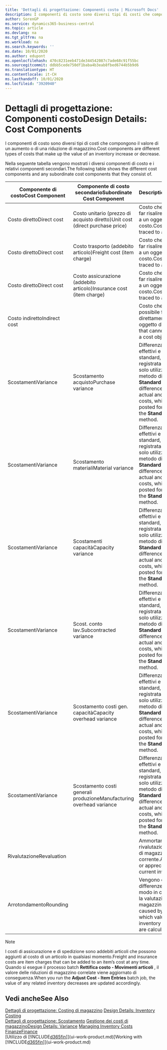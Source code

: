 ```yaml
---
title: 'Dettagli di progettazione: Componenti costo | Microsoft Docs'
description: I componenti di costo sono diversi tipi di costi che compongono il valore di un aumento o di una riduzione di magazzino.
author: SorenGP
ms.service: dynamics365-business-central
ms.topic: article
ms.devlang: na
ms.tgt_pltfrm: na
ms.workload: na
ms.search.keywords: ''
ms.date: 10/01/2020
ms.author: edupont
ms.openlocfilehash: 470c8231eeb471de344542087c7ade68c91f55bc
ms.sourcegitcommit: ddbb5cede750df1baba4b3eab8fbed6744b5b9d6
ms.translationtype: HT
ms.contentlocale: it-CH
ms.lasthandoff: 10/01/2020
ms.locfileid: "3920940"
---
```

# <a name="design-details-cost-components"></a><span data-ttu-id="5e5bc-103">Dettagli di progettazione: Componenti costo</span><span class="sxs-lookup"><span data-stu-id="5e5bc-103">Design Details: Cost Components</span></span>
<span data-ttu-id="5e5bc-104">I componenti di costo sono diversi tipi di costi che compongono il valore di un aumento o di una riduzione di magazzino.</span><span class="sxs-lookup"><span data-stu-id="5e5bc-104">Cost components are different types of costs that make up the value of an inventory increase or decrease.</span></span>  

 <span data-ttu-id="5e5bc-105">Nella seguente tabella vengono mostrati i diversi componenti di costo e i relativi componenti secondari.</span><span class="sxs-lookup"><span data-stu-id="5e5bc-105">The following table shows the different cost components and any subordinate cost components that they consist of.</span></span>  

|<span data-ttu-id="5e5bc-106">Componente di costo</span><span class="sxs-lookup"><span data-stu-id="5e5bc-106">Cost Component</span></span>|<span data-ttu-id="5e5bc-107">Componente di costo secondario</span><span class="sxs-lookup"><span data-stu-id="5e5bc-107">Subordinate Cost Component</span></span>|<span data-ttu-id="5e5bc-108">Description</span><span class="sxs-lookup"><span data-stu-id="5e5bc-108">Description</span></span>|  
|--------------------|--------------------------------|---------------------------------------|  
|<span data-ttu-id="5e5bc-109">Costo diretto</span><span class="sxs-lookup"><span data-stu-id="5e5bc-109">Direct cost</span></span>|<span data-ttu-id="5e5bc-110">Costo unitario (prezzo di acquisto diretto)</span><span class="sxs-lookup"><span data-stu-id="5e5bc-110">Unit cost (direct purchase price)</span></span>|<span data-ttu-id="5e5bc-111">Costo che è possibile far risalire direttamente a un oggetto di costo.</span><span class="sxs-lookup"><span data-stu-id="5e5bc-111">Cost that can be traced to a cost object.</span></span>|  
|<span data-ttu-id="5e5bc-112">Costo diretto</span><span class="sxs-lookup"><span data-stu-id="5e5bc-112">Direct cost</span></span>|<span data-ttu-id="5e5bc-113">Costo trasporto (addebito articolo)</span><span class="sxs-lookup"><span data-stu-id="5e5bc-113">Freight cost (item charge)</span></span>|<span data-ttu-id="5e5bc-114">Costo che è possibile far risalire direttamente a un oggetto di costo.</span><span class="sxs-lookup"><span data-stu-id="5e5bc-114">Cost that can be traced to a cost object.</span></span>|  
|<span data-ttu-id="5e5bc-115">Costo diretto</span><span class="sxs-lookup"><span data-stu-id="5e5bc-115">Direct cost</span></span>|<span data-ttu-id="5e5bc-116">Costo assicurazione (addebito articolo)</span><span class="sxs-lookup"><span data-stu-id="5e5bc-116">Insurance cost (item charge)</span></span>|<span data-ttu-id="5e5bc-117">Costo che è possibile far risalire direttamente a un oggetto di costo.</span><span class="sxs-lookup"><span data-stu-id="5e5bc-117">Cost that can be traced to a cost object.</span></span>|  
|<span data-ttu-id="5e5bc-118">Costo indiretto</span><span class="sxs-lookup"><span data-stu-id="5e5bc-118">Indirect cost</span></span>||<span data-ttu-id="5e5bc-119">Costo che non è possibile far risalire direttamente a un oggetto di costo.</span><span class="sxs-lookup"><span data-stu-id="5e5bc-119">Cost that cannot be traced to a cost object.</span></span>|  
|<span data-ttu-id="5e5bc-120">Scostamenti</span><span class="sxs-lookup"><span data-stu-id="5e5bc-120">Variance</span></span>|<span data-ttu-id="5e5bc-121">Scostamento acquisto</span><span class="sxs-lookup"><span data-stu-id="5e5bc-121">Purchase variance</span></span>|<span data-ttu-id="5e5bc-122">Differenza tra costi effettivi e costi standard, che viene registrata per gli articoli solo utilizzando il metodo di costing **Standard** .</span><span class="sxs-lookup"><span data-stu-id="5e5bc-122">The difference between actual and standard costs, which is only posted for items using the **Standard** costing method.</span></span>|  
|<span data-ttu-id="5e5bc-123">Scostamenti</span><span class="sxs-lookup"><span data-stu-id="5e5bc-123">Variance</span></span>|<span data-ttu-id="5e5bc-124">Scostamento materiali</span><span class="sxs-lookup"><span data-stu-id="5e5bc-124">Material variance</span></span>|<span data-ttu-id="5e5bc-125">Differenza tra costi effettivi e costi standard, che viene registrata per gli articoli solo utilizzando il metodo di costing **Standard** .</span><span class="sxs-lookup"><span data-stu-id="5e5bc-125">The difference between actual and standard costs, which is only posted for items using the **Standard** costing method.</span></span>|  
|<span data-ttu-id="5e5bc-126">Scostamenti</span><span class="sxs-lookup"><span data-stu-id="5e5bc-126">Variance</span></span>|<span data-ttu-id="5e5bc-127">Scostamenti capacità</span><span class="sxs-lookup"><span data-stu-id="5e5bc-127">Capacity variance</span></span>|<span data-ttu-id="5e5bc-128">Differenza tra costi effettivi e costi standard, che viene registrata per gli articoli solo utilizzando il metodo di costing **Standard** .</span><span class="sxs-lookup"><span data-stu-id="5e5bc-128">The difference between actual and standard costs, which is only posted for items using the **Standard** costing method.</span></span>|  
|<span data-ttu-id="5e5bc-129">Scostamenti</span><span class="sxs-lookup"><span data-stu-id="5e5bc-129">Variance</span></span>|<span data-ttu-id="5e5bc-130">Scost. conto lav.</span><span class="sxs-lookup"><span data-stu-id="5e5bc-130">Subcontracted variance</span></span>|<span data-ttu-id="5e5bc-131">Differenza tra costi effettivi e costi standard, che viene registrata per gli articoli solo utilizzando il metodo di costing **Standard** .</span><span class="sxs-lookup"><span data-stu-id="5e5bc-131">The difference between actual and standard costs, which is only posted for items using the **Standard** costing method.</span></span>|  
|<span data-ttu-id="5e5bc-132">Scostamenti</span><span class="sxs-lookup"><span data-stu-id="5e5bc-132">Variance</span></span>|<span data-ttu-id="5e5bc-133">Scostamento costi gen. capacità</span><span class="sxs-lookup"><span data-stu-id="5e5bc-133">Capacity overhead variance</span></span>|<span data-ttu-id="5e5bc-134">Differenza tra costi effettivi e costi standard, che viene registrata per gli articoli solo utilizzando il metodo di costing **Standard** .</span><span class="sxs-lookup"><span data-stu-id="5e5bc-134">The difference between actual and standard costs, which is only posted for items using the **Standard** costing method.</span></span>|  
|<span data-ttu-id="5e5bc-135">Scostamenti</span><span class="sxs-lookup"><span data-stu-id="5e5bc-135">Variance</span></span>|<span data-ttu-id="5e5bc-136">Scostamento costi generali produzione</span><span class="sxs-lookup"><span data-stu-id="5e5bc-136">Manufacturing overhead variance</span></span>|<span data-ttu-id="5e5bc-137">Differenza tra costi effettivi e costi standard, che viene registrata per gli articoli solo utilizzando il metodo di costing **Standard** .</span><span class="sxs-lookup"><span data-stu-id="5e5bc-137">The difference between actual and standard costs, which is only posted for items using the **Standard** costing method.</span></span>|  
|<span data-ttu-id="5e5bc-138">Rivalutazione</span><span class="sxs-lookup"><span data-stu-id="5e5bc-138">Revaluation</span></span>||<span data-ttu-id="5e5bc-139">Ammortamento o rivalutazione del valore di magazzino corrente.</span><span class="sxs-lookup"><span data-stu-id="5e5bc-139">A depreciation or appreciation of the current inventory value.</span></span>|  
|<span data-ttu-id="5e5bc-140">Arrotondamento</span><span class="sxs-lookup"><span data-stu-id="5e5bc-140">Rounding</span></span>||<span data-ttu-id="5e5bc-141">Vengono calcolate le differenze causate dal modo in cui diminuisce la valutazione del magazzino.</span><span class="sxs-lookup"><span data-stu-id="5e5bc-141">Residuals caused by the way in which valuation of inventory decreases are calculated.</span></span>|  

> [!NOTE]  
>  <span data-ttu-id="5e5bc-142">I costi di assicurazione e di spedizione sono addebiti articoli che possono aggiunti al costo di un articolo in qualsiasi momento.</span><span class="sxs-lookup"><span data-stu-id="5e5bc-142">Freight and insurance costs are item charges that can be added to an item’s cost at any time.</span></span> <span data-ttu-id="5e5bc-143">Quando si esegue il processo batch **Rettifica costo - Movimenti articoli** , il valore delle riduzioni di magazzino correlate viene aggiornato di conseguenza.</span><span class="sxs-lookup"><span data-stu-id="5e5bc-143">When you run the **Adjust Cost - Item Entries** batch job, the value of any related inventory decreases are updated accordingly.</span></span>  

## <a name="see-also"></a><span data-ttu-id="5e5bc-144">Vedi anche</span><span class="sxs-lookup"><span data-stu-id="5e5bc-144">See Also</span></span>  
 <span data-ttu-id="5e5bc-145">[Dettagli di progettazione: Costing di magazzino](design-details-inventory-costing.md) </span><span class="sxs-lookup"><span data-stu-id="5e5bc-145">[Design Details: Inventory Costing](design-details-inventory-costing.md) </span></span>  
 <span data-ttu-id="5e5bc-146">[Dettagli di progettazione: Scostamento](design-details-variance.md) [Gestione dei costi di magazzino](finance-manage-inventory-costs.md)</span><span class="sxs-lookup"><span data-stu-id="5e5bc-146">[Design Details: Variance](design-details-variance.md) [Managing Inventory Costs](finance-manage-inventory-costs.md)</span></span>  
 [<span data-ttu-id="5e5bc-147">Finanze</span><span class="sxs-lookup"><span data-stu-id="5e5bc-147">Finance</span></span>](finance.md)  
 <span data-ttu-id="5e5bc-148">[Utilizzo di [!INCLUDE[d365fin](includes/d365fin_md.md)]](ui-work-product.md)</span><span class="sxs-lookup"><span data-stu-id="5e5bc-148">[Working with [!INCLUDE[d365fin](includes/d365fin_md.md)]](ui-work-product.md)</span></span>  
